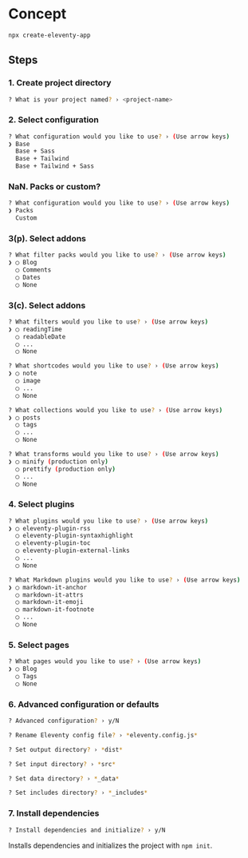 # Concept

```sh
npx create-eleventy-app
```

## Steps

### 1. Create project directory

```sh
? What is your project named? › <project-name>
```

### 2. Select configuration 

```sh
? What configuration would you like to use? › (Use arrow keys)
❯ Base
  Base + Sass
  Base + Tailwind
  Base + Tailwind + Sass
```

### NaN. Packs or custom?

```sh
? What configuration would you like to use? › (Use arrow keys)
❯ Packs
  Custom
```

### 3(p). Select addons

```sh
? What filter packs would you like to use? › (Use arrow keys)
❯ ◯ Blog
  ◯ Comments
  ◯ Dates
  ◯ None
```

### 3(c). Select addons

```sh
? What filters would you like to use? › (Use arrow keys)
❯ ◯ readingTime
  ◯ readableDate
  ◯ ...
  ◯ None
```

```sh
? What shortcodes would you like to use? › (Use arrow keys)
❯ ◯ note
  ◯ image
  ◯ ...
  ◯ None
```

```sh
? What collections would you like to use? › (Use arrow keys)
❯ ◯ posts
  ◯ tags
  ◯ ...
  ◯ None
```

```sh
? What transforms would you like to use? › (Use arrow keys)
❯ ◯ minify (production only)
  ◯ prettify (production only)
  ◯ ...
  ◯ None
```

### 4. Select plugins

```sh
? What plugins would you like to use? › (Use arrow keys)
❯ ◯ eleventy-plugin-rss
  ◯ eleventy-plugin-syntaxhighlight
  ◯ eleventy-plugin-toc
  ◯ eleventy-plugin-external-links
  ◯ ...
  ◯ None
```

```sh
? What Markdown plugins would you like to use? › (Use arrow keys)
❯ ◯ markdown-it-anchor
  ◯ markdown-it-attrs
  ◯ markdown-it-emoji
  ◯ markdown-it-footnote
  ◯ ...
  ◯ None
```

### 5. Select pages

```sh
? What pages would you like to use? › (Use arrow keys)
❯ ◯ Blog
  ◯ Tags
  ◯ None
```

### 6. Advanced configuration or defaults

```sh
? Advanced configuration? › y/N
```

```sh
? Rename Eleventy config file? › *eleventy.config.js*
```

```sh
? Set output directory? › *dist*
```

```sh
? Set input directory? › *src*
```

```sh
? Set data directory? › *_data*
```

```sh
? Set includes directory? › *_includes*
```

### 7. Install dependencies

```sh
? Install dependencies and initialize? › y/N
```

Installs dependencies and initializes the project with `npm init`.